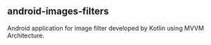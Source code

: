 ## android-images-filters
Android application for image filter developed by Kotlin using MVVM Architecture.
